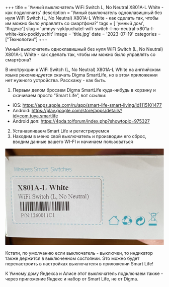 +++
title = 'Умный выключатель WiFi Switch L, No Neutral X801A-L White  - как подключить'
description = 'Умный выключатель одноклавишный без нуля WiFi Switch (L, No Neutral) X801A-L White - как сделать так, чтобы им можно было управлять со смартфона?'
tags = [ 'умный дом', 'Яндекс']
slug = 'umnyy-vyklyuchatel-wifi-switch-l-no-neutral-x801a-l-white-kak-podklyuchit'
image = 'title.jpg'
date = '2023-07-19'
categories = ["Технологии"]
+++

Умный выключатель одноклавишный без нуля WiFi Switch (L, No Neutral) X801A-L White - как сделать так, чтобы им можно было управлять со смартфона?

В инструкции к WiFi Switch (L, No Neutral) X801A-L White на английском языке рекомендуется скачать Digma SmartLife, но в этом приложении нет нужного устройства. Расскажу - как быть.

1. Первым делом бросаем Digma SmartLife куда-нибудь в корзину и скачиваем просто “Smart Life”, вот ссылки:

- iOS: https://apps.apple.com/ru/app/smart-life-smart-living/id1115101477
- Android: https://play.google.com/store/apps/details?id=com.tuya.smartlife
- Android доп: https://4pda.to/forum/index.php?showtopic=975327

2. Устанавливаем Smart Life и регистрируемся
3. Находим в меню свой выключатель и производим его сброс, вводим данные вашего WI-FI и начинаем пользоваться

![](1.jpg)

Кстати, по умолчанию если выключатель - выключен, то индикатор также держится в выключенном состоянии. Это можно будет перенастроить в настройках выключателя в приложении Smart Life!

К Умному дому Яндекса и Алисе этот выключатель подключаем также - через приложение Яндекс и набор от Smart Life, не от Digma.
